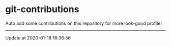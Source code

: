 # git-contributions

Auto add some contributions on this repository for more look-good profile!

---

Update at 2020-01-18 16:36:56
